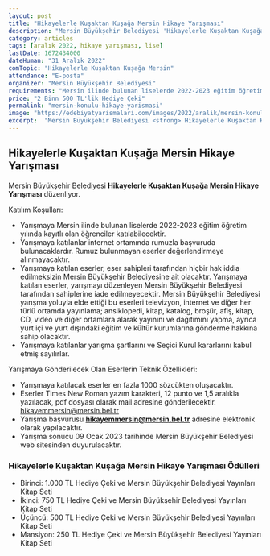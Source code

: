 ```yaml
---
layout: post
title: "Hikayelerle Kuşaktan Kuşağa Mersin Hikaye Yarışması"
description: "Mersin Büyükşehir Belediyesi 'Hikayelerle Kuşaktan Kuşağa Mersin Hikaye Yarışması' düzenliyor."
category: articles
tags: [aralık 2022, hikaye yarışması, lise]
lastDate: 1672434000
dateHuman: "31 Aralık 2022"
comTopic: "Hikayelerle Kuşaktan Kuşağa Mersin"
attendance: "E-posta"
organizer: "Mersin Büyükşehir Belediyesi"
requirements: "Mersin ilinde bulunan liselerde 2022-2023 eğitim öğretim yılında kayıtlı olan öğrenciler katılabilir."
price: "2 Binn 500 TL'lik Hediye Çeki"
permalink: "mersin-konulu-hikaye-yarismasi"
image: "https://edebiyatyarismalari.com/images/2022/aralik/mersin-konulu-hikaye-yarismasi.jpg"
excerpt:  "Mersin Büyükşehir Belediyesi <strong> Hikayelerle Kuşaktan Kuşağa Mersin Hikaye Yarışması </strong> düzenliyor."
---
```


## Hikayelerle Kuşaktan Kuşağa Mersin Hikaye Yarışması
Mersin Büyükşehir Belediyesi **Hikayelerle Kuşaktan Kuşağa Mersin Hikaye Yarışması** düzenliyor.  

Katılım Koşulları:
- Yarışmaya Mersin ilinde bulunan liselerde 2022-2023 eğitim öğretim yılında kayıtlı olan öğrenciler katılabilecektir.
- Yarışmaya katılanlar internet ortamında rumuzla başvuruda bulunacaklardır. Rumuz bulunmayan eserler değerlendirmeye alınmayacaktır.
- Yarışmaya katılan eserler, eser sahipleri tarafından hiçbir hak iddia edilmeksizin Mersin Büyükşehir Belediyesine ait olacaktır. Yarışmaya katılan eserler, yarışmayı düzenleyen Mersin Büyükşehir Belediyesi tarafından sahiplerine iade edilmeyecektir. Mersin Büyükşehir Belediyesi yarışma yoluyla elde ettiği bu eserleri televizyon, internet ve diğer her türlü ortamda yayınlama; ansiklopedi,  kitap, katalog, broşür, afiş, kitap, CD, video ve diğer ortamlara alarak yayınını ve dağıtımını yapma, ayrıca yurt içi ve yurt dışındaki eğitim ve kültür kurumlarına gönderme hakkına sahip olacaktır.
- Yarışmaya katılanlar yarışma şartlarını ve Seçici Kurul kararlarını kabul etmiş sayılırlar.


Yarışmaya Gönderilecek Olan Eserlerin Teknik Özellikleri:
- Yarışmaya katılacak eserler en fazla 1000 sözcükten oluşacaktır.
- Eserler Times New Roman yazım karakteri, 12 punto ve 1,5 aralıkla yazılacak, pdf dosyası olarak mail adresine gönderilecektir. hikayemmersin@mersin.bel.tr
- Yarışma başvurusu **hikayemmersin@mersin.bel.tr** adresine elektronik olarak yapılacaktır.
- Yarışma sonucu 09 Ocak 2023 tarihinde Mersin Büyükşehir Belediyesi web sitesinden duyurulacaktır.


### Hikayelerle Kuşaktan Kuşağa Mersin Hikaye Yarışması Ödülleri
- Birinci: 1.000 TL Hediye Çeki ve Mersin Büyükşehir Belediyesi Yayınları Kitap Seti
- İkinci: 750 TL Hediye Çeki ve Mersin Büyükşehir Belediyesi Yayınları Kitap Seti
- Üçüncü: 500 TL Hediye Çeki ve Mersin Büyükşehir Belediyesi Yayınları Kitap Seti
- Mansiyon: 250 TL Hediye Çeki ve Mersin Büyükşehir Belediyesi Yayınları Kitap Seti